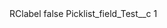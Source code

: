 <?xml version="1.0" encoding="UTF-8"?>
<CustomMetadata xmlns="http://soap.sforce.com/2006/04/metadata" xmlns:xsi="http://www.w3.org/2001/XMLSchema-instance" xmlns:xsd="http://www.w3.org/2001/XMLSchema">
    <label>RClabel</label>
    <protected>false</protected>
    <values>
        <field>Picklist_field_Test__c</field>
        <value xsi:type="xsd:string">1</value>
    </values>
</CustomMetadata>
